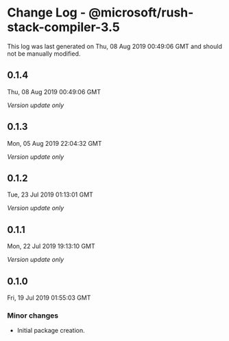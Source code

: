 # Change Log - @microsoft/rush-stack-compiler-3.5

This log was last generated on Thu, 08 Aug 2019 00:49:06 GMT and should not be manually modified.

## 0.1.4
Thu, 08 Aug 2019 00:49:06 GMT

*Version update only*

## 0.1.3
Mon, 05 Aug 2019 22:04:32 GMT

*Version update only*

## 0.1.2
Tue, 23 Jul 2019 01:13:01 GMT

*Version update only*

## 0.1.1
Mon, 22 Jul 2019 19:13:10 GMT

*Version update only*

## 0.1.0
Fri, 19 Jul 2019 01:55:03 GMT

### Minor changes

- Initial package creation.

